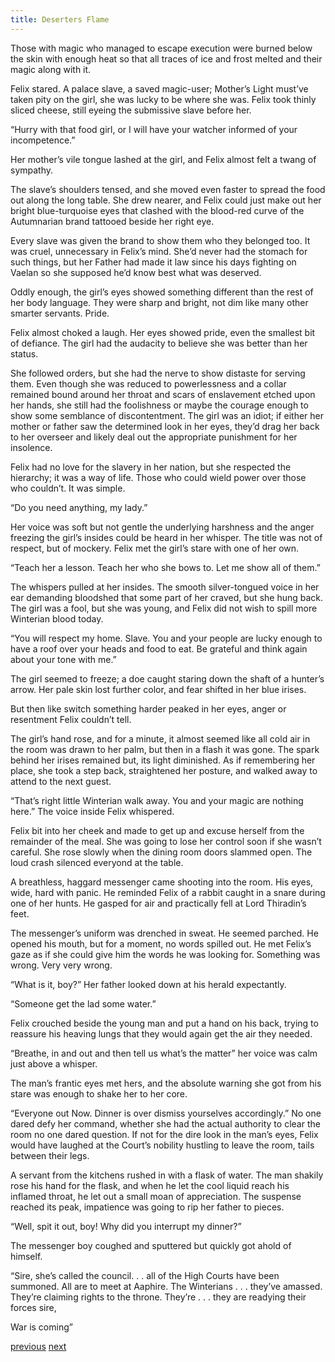 ```yaml
---
title: Deserters Flame
---
```

Those with magic who managed to escape execution were burned below the skin with
enough heat so that all traces of ice and frost melted and their magic along with it. 

Felix stared. A palace slave, a saved magic-user; Mother’s Light must’ve
taken pity on the girl, she was lucky to be where she was. Felix took thinly sliced cheese, still eyeing the submissive slave before her.

“Hurry with that food girl, or I will have your watcher informed of your
incompetence.”

Her mother’s vile tongue lashed at the girl, and Felix almost felt a twang
of sympathy.

The slave’s shoulders tensed, and she moved even faster to spread the
food out along the long table. She drew nearer, and Felix could just make out her bright blue-turquoise eyes that clashed with the blood-red curve of the
Autumnarian brand tattooed beside her right eye.

Every slave was given the brand to show them who they belonged too. It
was cruel, unnecessary in Felix’s mind. She’d never had the stomach for such
things, but her Father had made it law since his days fighting on Vaelan so she
supposed he’d know best what was deserved.

Oddly enough, the girl’s eyes showed something different than the rest of
her body language. They were sharp and bright, not dim like many other smarter
servants. Pride.

Felix almost choked a laugh. Her eyes showed pride, even the smallest bit
of defiance. The girl had the audacity to believe she was better than her status.

She followed orders, but she had the nerve to show distaste for serving them.
Even though she was reduced to powerlessness and a collar remained bound
around her throat and scars of enslavement etched upon her hands, she still had
the foolishness or maybe the courage enough to show some semblance of
discontentment. The girl was an idiot; if either her mother or father saw the
determined look in her eyes, they’d drag her back to her overseer and likely deal out the appropriate punishment for her insolence.

Felix had no love for the slavery in her nation, but she respected the
hierarchy; it was a way of life. Those who could wield power over those who
couldn’t. It was simple.

“Do you need anything, my lady.”

Her voice was soft but not gentle the underlying harshness and the anger
freezing the girl’s insides could be heard in her whisper. The title was not of
respect, but of mockery. Felix met the girl’s stare with one of her own.

“Teach her a lesson. Teach her who she bows to. Let me show all of
them.”

The whispers pulled at her insides. The smooth silver-tongued voice in
her ear demanding bloodshed that some part of her craved, but she hung back.
The girl was a fool, but she was young, and Felix did not wish to spill more
Winterian blood today.

“You will respect my home. Slave. You and your people are lucky
enough to have a roof over your heads and food to eat. Be grateful and think
again about your tone with me.”

The girl seemed to freeze; a doe caught staring down the shaft of a
hunter’s arrow. Her pale skin lost further color, and fear shifted in her blue irises.

But then like switch something harder peaked in her eyes, anger or resentment
Felix couldn’t tell.

The girl’s hand rose, and for a minute, it almost seemed like all cold air in
the room was drawn to her palm, but then in a flash it was gone. The spark
behind her irises remained but, its light diminished. As if remembering her place, she took a step back, straightened her posture, and walked away to attend to the next guest.

“That’s right little Winterian walk away. You and your magic are nothing
here.” The voice inside Felix whispered. 

Felix bit into her cheek and made to get up and excuse herself from the
remainder of the meal. She was going to lose her control soon if she wasn’t
careful. She rose slowly when the dining room doors slammed open. The loud
crash silenced everyond at the table.

A breathless, haggard messenger came shooting into the room. His eyes,
wide, hard with panic. He reminded Felix of a rabbit caught in a snare during one of her hunts. He gasped for air and practically fell at Lord Thiradin’s feet.

The messenger’s uniform was drenched in sweat. He seemed parched. He
opened his mouth, but for a moment, no words spilled out. He met Felix’s gaze
as if she could give him the words he was looking for. Something was wrong.
Very very wrong.

“What is it, boy?” Her father looked down at his herald expectantly.

“Someone get the lad some water.”

Felix crouched beside the young man and put a hand on his back, trying
to reassure his heaving lungs that they would again get the air they needed.

“Breathe, in and out and then tell us what’s the matter” her voice was
calm just above a whisper.

The man’s frantic eyes met hers, and the absolute warning she got from
his stare was enough to shake her to her core.

“Everyone out Now. Dinner is over dismiss yourselves accordingly.”
No one dared defy her command, whether she had the actual authority to
clear the room no one dared question. If not for the dire look in the man’s eyes, Felix would have laughed at the Court’s nobility hustling to leave the room, tails between their legs.

A servant from the kitchens rushed in with a flask of water. The man
shakily rose his hand for the flask, and when he let the cool liquid reach his
inflamed throat, he let out a small moan of appreciation. The suspense reached
its peak, impatience was going to rip her father to pieces.

“Well, spit it out, boy! Why did you interrupt my dinner?”

The messenger boy coughed and sputtered but quickly got ahold of
himself.

“Sire, she’s called the council. . . all of the High Courts have been
summoned. All are to meet at Aaphire. The Winterians . . . they’ve amassed.
They’re claiming rights to the throne. They’re . . . they are readying their forces sire, 

War is coming”


[previous](desertflame-09.html)
[next](desertflame-11.html)
